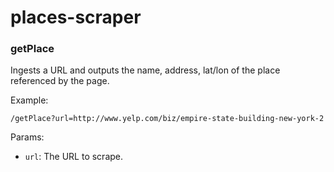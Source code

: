 places-scraper
==============

### getPlace
Ingests a URL and outputs the name, address, lat/lon of the place referenced by the page.

Example:

    /getPlace?url=http://www.yelp.com/biz/empire-state-building-new-york-2

Params:
 + `url`: The URL to scrape.